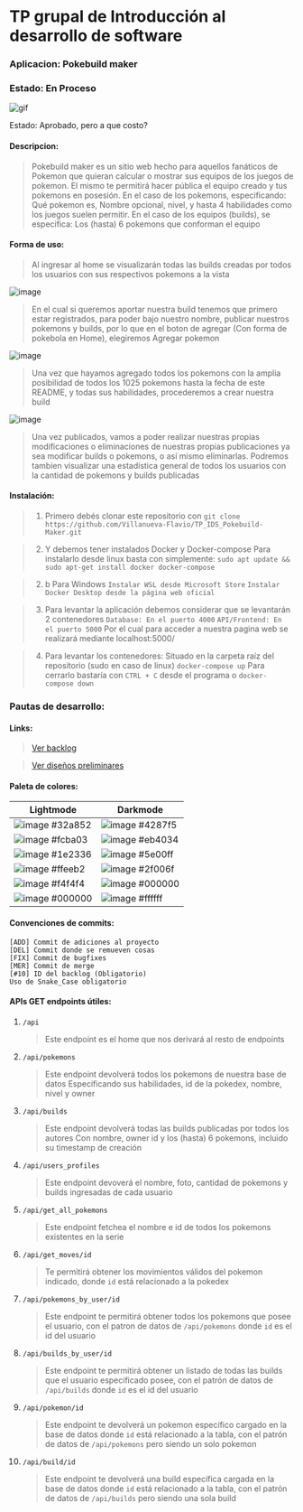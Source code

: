
# TP grupal de Introducción al desarrollo de software

### Aplicacion: Pokebuild maker

### Estado: En Proceso
![gif](https://github.com/Villanueva-Flavio/TP_IDS_Pokebuild-Maker/assets/78744163/440ad541-99c1-4a19-a6c0-082df28d2999)


Estado: Aprobado, pero a que costo?

#### Descripcion:

> Pokebuild maker es un sitio web hecho para aquellos fanáticos de Pokemon que quieran calcular o mostrar sus equipos de los juegos de pokemon. El mismo te permitirá hacer pública el equipo creado y tus pokemons en posesión. En el caso de los pokemons, especificando: Qué pokemon es, Nombre opcional, nivel, y hasta 4 habilidades como los juegos suelen permitir. En el caso de los equipos (builds), se especifica: Los (hasta) 6 pokemons que conforman el equipo


#### Forma de uso:

> Al ingresar al home se visualizarán todas las builds creadas por todos los usuarios con sus respectivos pokemons a la vista

![image](https://github.com/Villanueva-Flavio/TP_IDS_Pokebuild-Maker/assets/78744163/079c3760-b488-4f07-84bc-010fc042b132)

> En el cual si queremos aportar nuestra build tenemos que primero estar registrados, para poder bajo nuestro nombre, publicar nuestros pokemons y builds, por lo que en el boton de agregar (Con forma de pokebola en Home), elegiremos Agregar pokemon

![image](https://github.com/Villanueva-Flavio/TP_IDS_Pokebuild-Maker/assets/78744163/de7c1a69-ae56-482f-ae84-1d34130f7208)

> Una vez que hayamos agregado todos los pokemons con la amplia posibilidad de todos los 1025 pokemons hasta la fecha de este README, y todas sus habilidades, procederemos a crear nuestra build

![image](https://github.com/Villanueva-Flavio/TP_IDS_Pokebuild-Maker/assets/78744163/383b8cdb-4966-4822-a0e6-6bf1f69a0a1e)

> Una vez publicados, vamos a poder realizar nuestras propias modificaciones o eliminaciones de nuestras propias publicaciones
ya sea modificar builds o pokemons, o así mismo eliminarlas.
Podremos tambien visualizar una estadística general de todos los usuarios con la cantidad de pokemons y builds publicadas
	

#### Instalación:

> 1. Primero debés clonar este repositorio con
	`git clone https://github.com/Villanueva-Flavio/TP_IDS_Pokebuild-Maker.git`
		
>	2. Y debemos tener instalados Docker y Docker-compose
		Para instalarlo desde linux basta con simplemente:
		`sudo apt update && sudo apt-get install docker docker-compose`
		
>	2. b Para Windows
		`Instalar WSL desde Microsoft Store`
		`Instalar Docker Desktop desde la página web oficial`
			
	
>	3. Para levantar la aplicación debemos considerar que se levantarán 2 contenedores
	    `Database: En el puerto 4000`
		`API/Frontend: En el puerto 5000`
		Por el cual para acceder a nuestra pagina web se realizará mediante
		localhost:5000/
		
>   4. Para levantar los contenedores:
		Situado en la carpeta raíz del repositorio
		(sudo en caso de linux) `docker-compose up`
	    Para cerrarlo bastaría con `CTRL + C` desde el programa
	    o `docker-compose down`
	    
### Pautas de desarrollo:

#### Links:
>	[Ver backlog](https://trello.com/b/MtCIR9PG/copilot-my-beloved)

>    [Ver diseños preliminares](https://miro.com/welcomeonboard/d2drOFdpMkF0cmgwbXJzQW1qcTcxU2YwaVAyRVUxTmlyVlZHTmFBMmtVT1E5RklkRnVwY0JNUEpvVmZlNkZSQXwzMDc0NDU3MzY4MjY1OTI1ODkwfDI=?share_link_id=672689342287)
		
#### Paleta de colores:
|Lightmode  | Darkmode  |
|--|--|
|![image](https://github.com/Villanueva-Flavio/TP_IDS_Pokebuild-Maker/assets/78744163/602ca1a1-087d-43c7-9695-c8f5c0ddec30) #32a852 |![image](https://github.com/Villanueva-Flavio/TP_IDS_Pokebuild-Maker/assets/78744163/92d823ac-00a1-4d48-81d8-c801e6ab054d) #4287f5 |
|![image](https://github.com/Villanueva-Flavio/TP_IDS_Pokebuild-Maker/assets/78744163/5d78ab75-c53f-4dcb-9865-b7381ea2c473) #fcba03 |![image](https://github.com/Villanueva-Flavio/TP_IDS_Pokebuild-Maker/assets/78744163/af75cdbc-11bf-4f04-a207-b96052aae8ba) #eb4034 |
|![image](https://github.com/Villanueva-Flavio/TP_IDS_Pokebuild-Maker/assets/78744163/4acf9c35-94f7-4242-b829-89dea68e11cc) #1e2336 |![image](https://github.com/Villanueva-Flavio/TP_IDS_Pokebuild-Maker/assets/78744163/823d64fa-9356-4620-b57a-a7909d5137eb) #5e00ff |
|![image](https://github.com/Villanueva-Flavio/TP_IDS_Pokebuild-Maker/assets/78744163/2f9cb80a-77d1-42d2-9a2e-91cc36a6229a) #ffeeb2 |![image](https://github.com/Villanueva-Flavio/TP_IDS_Pokebuild-Maker/assets/78744163/d3736d15-a613-4d5c-989f-aee94f9dfbb1) #2f006f |
|![image](https://github.com/Villanueva-Flavio/TP_IDS_Pokebuild-Maker/assets/78744163/4633f4d0-9ef8-44d3-9def-8329cad961b3) #f4f4f4 |![image](https://github.com/Villanueva-Flavio/TP_IDS_Pokebuild-Maker/assets/78744163/186d5b32-fa94-4c91-911f-995ba16f1cdf) #000000 |
|![image](https://github.com/Villanueva-Flavio/TP_IDS_Pokebuild-Maker/assets/78744163/186d5b32-fa94-4c91-911f-995ba16f1cdf) #000000 |![image](https://github.com/Villanueva-Flavio/TP_IDS_Pokebuild-Maker/assets/78744163/316d138c-af41-45e9-8b1d-7c7d1af0c12f) #ffffff |

#### Convenciones de commits:
	[ADD] Commit de adiciones al proyecto
	[DEL] Commit donde se remueven cosas
	[FIX] Commit de bugfixes
	[MER] Commit de merge
	[#10] ID del backlog (Obligatorio)
	Uso de Snake_Case obligatorio
		
#### APIs GET endpoints útiles:
 1. `/api`
    > Este endpoint es el home que nos derivará al resto de endpoints
 1. `/api/pokemons`
    > Este endpoint devolverá todos los pokemons de nuestra base de datos
    > Especificando sus habilidades, id de la pokedex, nombre, nivel y owner
 1. `/api/builds`
    > Este endpoint devolverá todas las builds publicadas por todos los autores
    > Con nombre, owner id y los (hasta) 6 pokemons, incluido su timestamp de creación
 1. `/api/users_profiles`
    > Este endpoint devoverá el nombre, foto, cantidad de pokemons y builds ingresadas de cada usuario
 1. `/api/get_all_pokemons`
    > Este endpoint fetchea el nombre e id de todos los pokemons existentes en la serie
 1. `/api/get_moves/id`
    > Te permitirá obtener los movimientos válidos del pokemon indicado, donde `id` está relacionado a la pokedex
 1. `/api/pokemons_by_user/id`
    > Este endpoint te permitirá obtener todos los pokemons que posee el usuario, con el patron de datos de `/api/pokemons` donde `id` es el id del usuario
 1. `/api/builds_by_user/id`
    > Este endpoint te permitirá obtener un listado de todas las builds que el usuario especificado posee, con el patrón de datos de `/api/builds` donde `id` es el id del usuario
 1. `/api/pokemon/id`
    > Este endpoint te devolverá un pokemon específico cargado en la base de datos donde `id` está relacionado a la tabla, con el patrón de datos de `/api/pokemons` pero siendo un solo pokemon
 1. `/api/build/id`
    > Este endpoint te devolverá una build específica cargada en la base de datos donde `id` está relacionado a la tabla, con el patrón de datos de `/api/builds` pero siendo una sola build
